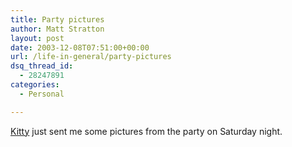 ```yaml
---
title: Party pictures
author: Matt Stratton
layout: post
date: 2003-12-08T07:51:00+00:00
url: /life-in-general/party-pictures
dsq_thread_id:
  - 28247891
categories:
  - Personal

---
```

<a href="http://dailykitty.blogspot.com" title="Kitty" target="_blank">Kitty</a> just sent me some pictures from the party on Saturday night.